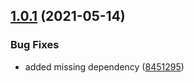 ## [1.0.1](https://github.com/thecogworks/Cogworks.AzureSearch.IoC.LightInject/compare/8451295f83e0870c67ca7c15d1dd918bbea5bf0a...1.0.1) (2021-05-14)


### Bug Fixes

* added missing dependency ([8451295](https://github.com/thecogworks/Cogworks.AzureSearch.IoC.LightInject/commit/8451295f83e0870c67ca7c15d1dd918bbea5bf0a))



